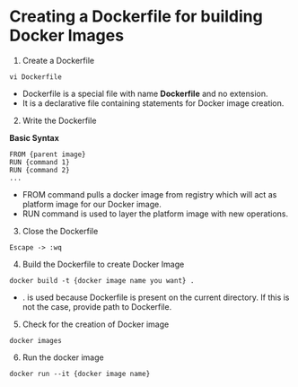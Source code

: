 # Creating a Dockerfile for building Docker Images

1. Create a Dockerfile

```
vi Dockerfile
```

* Dockerfile is a special file with name **Dockerfile** and no extension.
* It is a declarative file containing statements for Docker image creation.

2. Write the Dockerfile

**Basic Syntax**

```
FROM {parent image}
RUN {command 1}
RUN {command 2}
...
```

* FROM command pulls a docker image from registry which will act as platform image for our Docker image.
* RUN command is used to layer the platform image with new operations.

3. Close the Dockerfile

```
Escape -> :wq
```

4. Build the Dockerfile to create Docker Image

```
docker build -t {docker image name you want} .
```

* . is used because Dockerfile is present on the current directory. If this is not the case, provide path to Dockerfile.

5. Check for the creation of Docker image

```
docker images
```

6. Run the docker image

```
docker run --it {docker image name}
```

